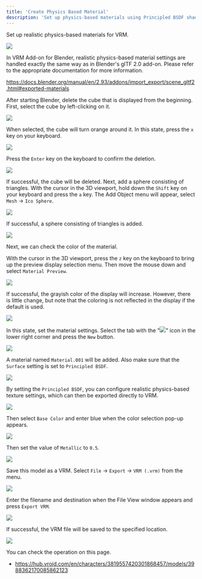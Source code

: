 ```yaml
---
title: 'Create Physics Based Material'
description: 'Set up physics-based materials using Principled BSDF shaders.'
---
```


Set up realistic physics-based materials for VRM.

![](/assets/images/material_pbr.gif)

In VRM Add-on for Blender, realistic physics-based material settings are handled
exactly the same way as in Blender's glTF 2.0 add-on. Please refer to the
appropriate documentation for more information.

https://docs.blender.org/manual/en/2.93/addons/import_export/scene_gltf2.html#exported-materials

After starting Blender, delete the cube that is displayed from the beginning.
First, select the cube by left-clicking on it.

![](1.png)

When selected, the cube will turn orange around it. In this state, press the `x`
key on your keyboard.

![](2.png)

Press the `Enter` key on the keyboard to confirm the deletion.

![](3.png)

If successful, the cube will be deleted. Next, add a sphere consisting of
triangles. With the cursor in the 3D viewport, hold down the `Shift` key on your
keyboard and press the `a` key. The Add Object menu will appear, select `Mesh` →
`Ico Sphere`.

![](4.png)

If successful, a sphere consisting of triangles is added.

![](5.png)

Next, we can check the color of the material.

With the cursor in the 3D viewport, press the `z` key on the keyboard to bring
up the preview display selection menu. Then move the mouse down and select
`Material Preview`.

![](6.png)

If successful, the grayish color of the display will increase. However, there is
little change, but note that the coloring is not reflected in the display if the
default is used.

![](7.png)

In this state, set the material settings. Select the tab with the
"![](/assets/images/material_property_tab_icon.png)" icon in the lower right
corner and press the `New` button.

![](8.png)

A material named `Material.001` will be added. Also make sure that the `Surface`
setting is set to `Principled BSDF`.

![](9.png)

By setting the `Principled BSDF`, you can configure realistic physics-based
texture settings, which can then be exported directly to VRM.

![](10.png)

Then select `Base Color` and enter blue when the color selection pop-up appears.

![](11.png)

Then set the value of `Metallic` to `0.5`.

![](12.png)

Save this model as a VRM. Select `File` → `Export` → `VRM (.vrm)` from the menu.

![](13.png)

Enter the filename and destination when the File View window appears and press
`Export VRM`.

![](14.png)

If successful, the VRM file will be saved to the specified location.

![](/assets/images/material_pbr.gif)

You can check the operation on this page.

- https://hub.vroid.com/en/characters/3819557420301868457/models/3988362170085862123
